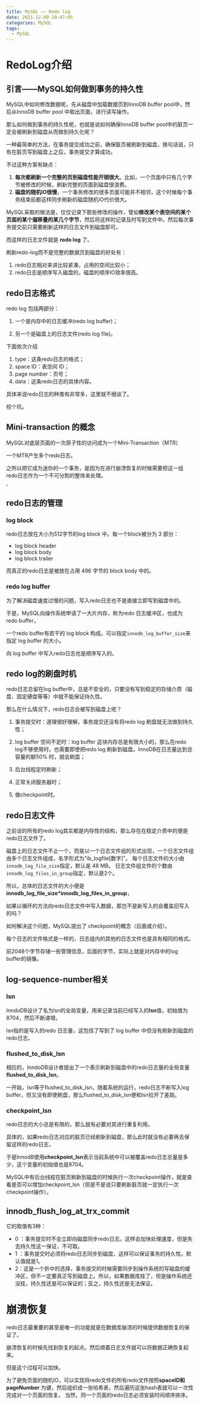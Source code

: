 ```yaml
---
title: MySQL —— Redo log
date: 2021-12-09 18:47:05
categories: MySQL
tags: 
  - MySQL
---
```




# RedoLog介绍

## 引言——MySQL如何做到事务的持久性

MySQL中如何修改数据呢，先从磁盘中加载数据页到InnoDB buffer pool中，然后从InnoDB buffer pool 中取出页面，进行读写操作。

那么如何做到事务的持久性呢，也就是说如何确保InnoDB buffer pool中的脏页一定会被刷新到磁盘从而做到持久化呢？

一种最简单的方法，在事务提交成功之前，确保脏页被刷新到磁盘，换句话说，只有在脏页写到磁盘上之后，事务提交才算成功。

不过这种方案有缺点：

1. **每次都刷新一个完整的页到磁盘性能开销很大**。比如，一个页面中只有几个字节被修改的时候，刷新完整的页面到磁盘很浪费。
2. **磁盘的随机IO很慢**，一个事务修改的很多页面可能并不相邻，这个时候每个事务结束前都这样同步刷新的磁盘随机IO代价很大。



MySQL采取的做法是，仅仅记录下那些修改的操作，譬如**修改某个表空间的某个页面的某个偏移量的某几个字节**，然后将这样的记录及时写到文件中。然后每次事务提交前只需要刷新这样的日志文件到磁盘即可。

而这样的日志文件就是 **rodo log** 了。



刷新redo-log而不是完整的数据页到磁盘的好处有：

1. redo日志相对来讲比较紧凑，占用的空间比较小；
2. redo日志是顺序写入磁盘的，磁盘的顺序IO效率很高。



## redo日志格式

redo log 包括两部分：

1. 一个是内存中的日志缓冲(redo log buffer)；

2. 另一个是磁盘上的日志文件(redo log file)。

下面依次介绍



1. type：这条redo日志的格式；
2. space ID：表空间 ID；
3. page number：页号；
4. data：这条redo日志的具体内容。



具体来说redo日志的种类有非常多，这里就不细谈了。

挖个坑。


## Mini-transaction 的概念



MySQL对底层页面的一次原子性的访问成为一个Mini-Transaction（MTR）

一个MTR产生多个redo日志。

之所以把它成为迷你的一个事务，是因为在进行崩溃恢复的时候需要把这一组redo日志作为一个不可分割的整体来处理。



<img src="mtr.png" style="zoom:30%;" />



## redo日志的管理


### log block

redo日志放在大小为512字节的log block 中。每一个block被分为 3 部分：

+ log block header
+ log block body
+ log block trailer

而真正的redo日志是被放在占用 496 字节的 block body 中的。



### redo log buffer

为了解决磁盘速度过慢的问题，写入redo日志也不是直接立即写到磁盘中的。

于是，MySQL向操作系统申请了一大片内存，称为redo 日志缓冲区，也成为 redo buffer，

一个redo buffer有若干的 log block 构成。可以指定`innodb_log_buffer_size`来指定 log buffer 的大小。

向 log buffer 中写入redo日志也是顺序写入的。




## redo log的刷盘时机

redo日志总留在log buffer中，总是不安全的，只要没有写到稳定的存储介质（磁盘、固定硬盘等等）中就不能保证持久性。

那么在什么情况下，redo日志会被写到磁盘上呢？



1. 事务提交时：道理很好理解，事务提交还没有将redo log 刷盘就无法做到持久性；

2. log buffer 空间不足时：log buffer 这块内存总是有限大小的，那么在redo log不够使用时，也需要即使把redo log 刷新到磁盘。InnoDB在日志量达到总容量的额50% 时，就会刷盘；

3. 后台线程定时刷新；

4. 正常关闭服务器时；

5. 做checkpoint时。

   

## redo日志文件
之前谈的所有的redo log其实都是内存性的结构，那么存在在稳定介质中的便是 redo日志文件了。

磁盘上的日志文件不止一个，而是以一个日志文件组的形式出现，一个日志文件组由多个日志文件组成，名字形式为"ib_logfile[数字]"。
每个日志文件的大小由`innodb_log_file_size`指定，默认是 48 MB。
日志文件组文件的个数由`innodb_log_files_in_group`指定，默认是2个。

所以，总体的日志文件的大小便是**innodb_log_file_size*innodb_log_files_in_group**，

如果以循环的方法向redo日志文件中写入数据，那岂不是新写入的会覆盖旧写入的吗？

如何解决这个问题，MySQL提出了 checkpoint的概念（后面或介绍）。


每个日志的文件格式是一样的，日志组内的其他的日志文件也是具有相同的格式。

前2048个字节存储一些管理信息，后面的字节，实际上就是对内存中的log buffer的镜像。


## log-sequence-number相关

### lsn

InndoDB设计了名为lsn的全局变量，用来记录当前已经写入的**lsn**值，初始值为8704，然后不断递增。

lsn指的是写入的redo 日志量，这包括了写到了 log buffer 中但没有刷新到磁盘的redo日志。

### flushed_to_disk_lsn
相应的，InndoDB设计者提出了一个表示刷新到磁盘中的redo日志量的全局变量**flushed_to_disk_lsn**。

一开始，lsn等于flushed_to_disk_lsn，随着系统的运行，redo日志不断写入log buffer，但又没有即使刷盘，那么flushed_to_disk_lsn便和lsn拉开了差距。


### checkpoint_lsn
redo日志的大小总是有限的，那么就有必要对其进行重复利用。

具体的，如果redo日志对应的脏页已经刷新到磁盘，那么此时就没有必要再去保留这样的redo日志，

于是InnodB使用**checkpoint_lsn**表示当前系统中可以被覆盖redo日志总量是多少，这个变量的初始值也是8704。

MySQL中有后台线程在脏页刷新到磁盘的时候执行一次checkpoint操作，就是查看是否可以增加checkpoint_lsn（但是不是说只要刷新脏页就一定执行一次checkpoint操作）。



## innodb_flush_log_at_trx_commit

它的取值有3种：

+ 0 ：事务提交时不会立即向磁盘同步redo日志。这样会加快处理速度，但是失去持久性这一保证，不可取。
+ 1 ：事务提交时必须将redo日志同步到磁盘，这样可以保证事务的持久性。默认值就是1。
+ 2：这是一个折中的选择，事务提交的时候需要同步到操作系统的写磁盘的缓冲区，但不一定要真正写到磁盘上。所以，如果数据库挂了，但是操作系统还没挂，持久性还是可以保证的；反之，持久性还是无法保证。




# 崩溃恢复

redo日志最重要的甚至是唯一的功能就是在数据库崩溃的时候提供数据恢复的保证了。

崩溃恢复的时候先找到恢复的起点。然后顺着日志文件就可以将数据正确恢复起来。

但是这个过程可以加快。

为了避免页面的随机IO，可以实现将redo文件的所有redo文件按照**spaceID和pageNumber**
为键，然后组织成一张哈希表，然后遍历这张hash表就可以一次性完成对一个页面的恢复。
当然，同一个页面的redo日志必须安装时间顺序排序。
